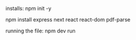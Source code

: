 installs:
npm init -y

npm install express next react react-dom pdf-parse

running the file: npm dev run
